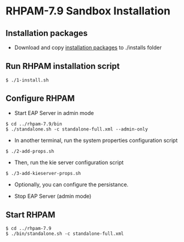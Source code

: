 # RHPAM-7.9 Sandbox Installation

## Installation packages

- Download and copy [installation packages](installs/README.md) to ./installs folder

## Run RHPAM installation script

```
$ ./1-install.sh
```

## Configure RHPAM

- Start EAP Server in admin mode

```
$ cd ../rhpam-7.9/bin
$ ./standalone.sh -c standalone-full.xml --admin-only
```

- In another terminal, run the system properties configuration script

```
$ ./2-add-props.sh
```

- Then, run the kie server configuration script

```
$ ./3-add-kieserver-props.sh
```

- Optionally, you can configure the persistance.

- Stop EAP Server (admin mode)

## Start RHPAM

```
$ cd ../rhpam-7.9
$ ./bin/standalone.sh -c standalone-full.xml
```
